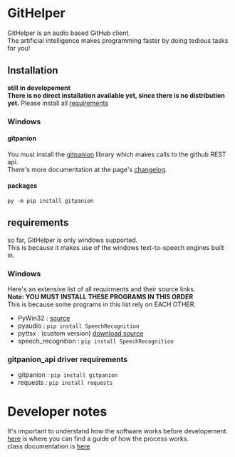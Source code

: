 # GitHelper
GitHelper is an audio based GitHub client.    
The artificial intelligence makes programming faster by doing tedious tasks for you!

## Installation
**still in developement**    
**There is no direct installation available yet, since there is no distribution yet.**
Please install all [requirements](https://github.com/CalderWhite/GitHelper-Documentation/blob/master/README.md#windows-1)
### Windows
#### gitpanion
You must install the [gitpanion](https://github.com/CalderWhite/gitpanion) library which makes calls to the github REST api.    
There's more documentation at the page's [changelog](https://github.com/CalderWhite/gitpanion/wiki/ChangeLog).
#### packages
`py -m pip install gitpanion`
## requirements
so far,  GitHelper is only windows supported.    
This is because it makes use of the windows text-to-speech engines built in.

### Windows
Here's an extensive list of all requirments and their source links.    
**Note: YOU MUST INSTALL THESE PROGRAMS IN THIS ORDER**    
This is because some programs in this list rely on EACH OTHER.
- PyWin32 : [source](https://sourceforge.net/projects/pywin32/files/pywin32/Build%20220/)
- pyaudio : `pip install SpeechRecognition`
- pyttsx : (custom version) [download source](https://github.com/Julian-O/pyttsx)
- speech_recognition : `pip install SpeechRecognition`

### gitpanion_api driver requirements
- gitpanion : `pip install gitpanion`
- requests : `pip install requests`

# Developer notes
It's important to understand how the software works before developement.    
[here](https://github.com/CalderWhite/GitHelper-Documentation/blob/master/Process.md) is where you can find a guide of how the process works.    
class documentation is [here](/#)
